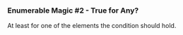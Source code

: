 ### Enumerable Magic #2 - True for Any?

At least for one of the elements the condition should hold.